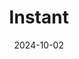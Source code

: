 ---  
layout: startup_page  
title: "Instant"  
id: "instantdb.com"  
permalink: "/instantinstantdb.com10022024/"  
website: "https://www.instantdb.com/"  
funding_round: "Seed"  
funding_amount: "$3.4M"  
investors: "Y Combinator, SV Angel, James Tamplin, Paul Graham, Greg Brockman, Jeff Dean"  
about: "Instant provides a modern, open-source, Postgres-based real-time database similar to Firebase, offering front-end developers easy access to a real-time database with offline capabilities without back-end management. It supports React, React Native, and JavaScript applications and includes tools for authentication, permissions, and real-time features like shared cursors and presence. The startup aims to improve upon the limitations of existing solutions by offering a relational database with strong security in a cost-effective multi-tenant architecture."  
markets: "Database, Real-time Data, Open Source"  
hq: "San Francisco, California, United States"  
founded_year: "2021"  
linkedin: "https://www.linkedin.com/company/tryinstant"  
twitter: ""  
instagram: ""  
facebook: "https://www.facebook.com/payinstantly"  
crunchbase: "https://www.crunchbase.com/organization/instant-3719"  
pitchbook: "https://pitchbook.com/profiles/company/490165-21"  

date_display: "02-Oct-2024"  
date: "2024-10-02"

# SEO Optimization  
meta_title: "Instant - Seed Funding ($3.4M)"  
meta_description: "Instant, Instant provides a modern, open-source, Postgres-based real-time database similar to Firebase, offering front-end developers easy access to a real-tim..."  
meta_keywords: "Instant, Database, Real-time Data, Open Source, Seed funding"  
canonical_url: "https://startup.projectstartups.com/instantinstantdb.com10022024/"  
---